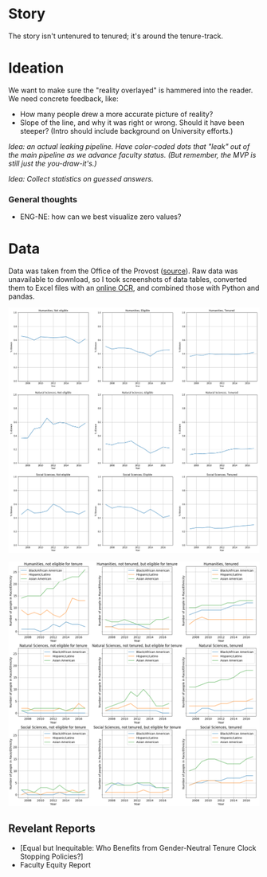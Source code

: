 # Story

The story isn't untenured to tenured; it's around the tenure-track.

# Ideation

We want to make sure the "reality overlayed" is hammered into the reader. We need concrete feedback, like:
- How many people drew a more accurate picture of reality?
- Slope of the line, and why it was right or wrong. Should it have been steeper? (Intro should include background on University efforts.)

_Idea: an actual leaking pipeline. Have color-coded dots that "leak" out of the main pipeline as we advance faculty status. (But remember, the MVP is still just the you-draw-it's.)_

_Idea: Collect statistics on guessed answers._

### General thoughts
- ENG-NE: how can we best visualize zero values?

# Data

Data was taken from the Office of the Provost ([source](https://provost.columbia.edu/content/faculty-diversity)). Raw data was unavailable to download, so I took screenshots of data tables, converted them to Excel files with an [online OCR](https://www.onlineocr.net/), and combined those with Python and pandas.

![steps](./img/steps.png)

![race-ethnicity](./img/race-ethnicity.png)

## Revelant Reports
- [Equal but Inequitable: Who Benefits from Gender-Neutral Tenure Clock Stopping Policies?]
- Faculty Equity Report
